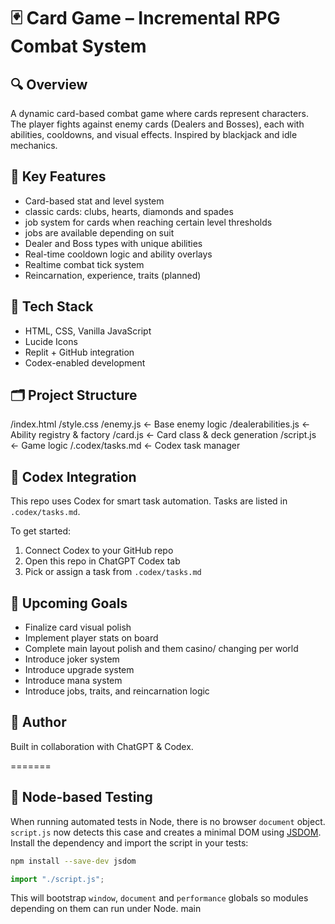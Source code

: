 # 🃏 Card Game – Incremental RPG Combat System

## 🔍 Overview
A dynamic card-based combat game where cards represent characters. The player fights against enemy cards (Dealers and Bosses), each with abilities, cooldowns, and visual effects. Inspired by blackjack and idle mechanics.

## 🧩 Key Features
- Card-based stat and level system
- classic cards: clubs, hearts, diamonds and spades
- job system for cards when reaching certain level thresholds
- jobs are available depending on suit
- Dealer and Boss types with unique abilities
- Real-time cooldown logic and ability overlays
- Realtime combat tick system
- Reincarnation, experience, traits (planned)

## 🧠 Tech Stack
- HTML, CSS, Vanilla JavaScript
- Lucide Icons
- Replit + GitHub integration
- Codex-enabled development

## 🗂️ Project Structure
/index.html
/style.css
/enemy.js ← Base enemy logic
/dealerabilities.js ← Ability registry & factory
/card.js ← Card class & deck generation
/script.js ← Game logic
/.codex/tasks.md ← Codex task manager


## 🔧 Codex Integration
This repo uses Codex for smart task automation. Tasks are listed in `.codex/tasks.md`.

To get started:
1. Connect Codex to your GitHub repo
2. Open this repo in ChatGPT Codex tab
3. Pick or assign a task from `.codex/tasks.md`

## 🚧 Upcoming Goals
- Finalize card visual polish
- Implement player stats on board
- Complete main layout polish and them casino/ changing per world
- Introduce joker system
- Introduce upgrade system
- Introduce mana system
- Introduce jobs, traits, and reincarnation logic

## 👾 Author
Built in collaboration with ChatGPT & Codex.

=======
## 🧪 Node-based Testing
When running automated tests in Node, there is no browser `document` object.
`script.js` now detects this case and creates a minimal DOM using
[JSDOM](https://github.com/jsdom/jsdom). Install the dependency and import the
script in your tests:

```bash
npm install --save-dev jsdom
```

```javascript
import "./script.js";
```

This will bootstrap `window`, `document` and `performance` globals so modules
depending on them can run under Node.
main
